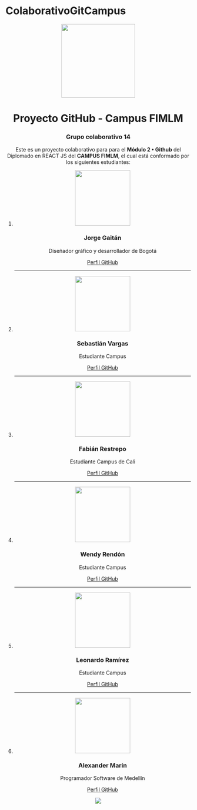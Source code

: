 # ColaborativoGitCampus
<!DOCTYPE html>
<html>
<head>
</head>
<body>
	<div align="center">
		<img src="https://external-content.duckduckgo.com/iu/?u=https%3A%2F%2Fpngimg.com%2Fuploads%2Fgithub%2Fgithub_PNG28.png&f=1&nofb=1" style="width: 200px;">
		<h1>Proyecto GitHub - Campus FIMLM</h1>
		<h3>Grupo colaborativo 14</h3>
	</div>
	<div align="center">
		<p>Este es un proyecto colaborativo para para el <b>Módulo 2 • Github</b> del Diplomado en REACT JS del <b>CAMPUS FIMLM</b>, el cual está conformado 			por los siguientes estudiantes:</p>
	</div>
	<div align="center">
		<ol>
			<li>
				<div>
					<img src="https://avatars.githubusercontent.com/u/78741129?v=4" class="img-usuario" style="width: 150px;">
					<h3>Jorge Gaitán</h3>
					<p>Diseñador gráfico y desarrollador de Bogotá</p>
					<a href="https://github.com/caudillografico" target="_blank">Perfil GitHub</a>
				</div>
			</li>
			<hr>
			<li>
				<div>
					<img src="https://icons.iconarchive.com/icons/graphicloads/flat-finance/256/person-icon.png" class="img-usuario" style="width: 150px;">
					<h3>Sebastián Vargas</h3>
					<p>Estudiante Campus</p>
					<a href="https://github.com/Sebvarvi" target="_blank">Perfil GitHub</a>
				</div>
			</li>
			<hr>
			<li>
				<div>
					<img src="https://icons.iconarchive.com/icons/graphicloads/flat-finance/256/person-icon.png" class="img-usuario" style="width: 150px;">
					<h3>Fabián Restrepo</h3>
					<p>Estudiante Campus de Cali</p>
					<a href="https://github.com/fard78" target="_blank">Perfil GitHub</a>
				</div>
			</li>
			<hr>
			<li>
				<div>
					<img src="https://icons.iconarchive.com/icons/graphicloads/flat-finance/256/person-icon.png" class="img-usuario" style="width: 150px;">
					<h3>Wendy Rendón</h3>
					<p>Estudiante Campus</p>
					<a href="https://github.com/wendy1496" target="_blank">Perfil GitHub</a>
				</div>
			</li>
			<hr>
			<li>
				<div>
					<img src="https://icons.iconarchive.com/icons/graphicloads/flat-finance/256/person-icon.png" class="img-usuario" style="width: 150px;">
					<h3>Leonardo Ramírez</h3>
					<p>Estudiante Campus</p>
					<a href="https://github.com/leoram7205" target="_blank">Perfil GitHub</a>
				</div>
			</li>
			<hr>
			<li>
				<div>
					<img src="https://avatars.githubusercontent.com/u/45051576?v=4" class="img-usuario" style="width: 150px;">
					<h3>Alexander Marín</h3>
					<p>Programador Software de Medellín</p>
					<a href="https://github.com/JhoemSoftware" target="_blank">Perfil GitHub</a>
				</div>			
			</li>
		</ol>
	</div>
	<div align="center">
		<img src="https://campus.fundacionmarialuisa.org/accounts/1/files/25826/download?verifier=hHW3YDW8mXpEVx6QRdN8Ab6G4qoL84dfijpjNuCc">
	</div>
</body>
</html>
